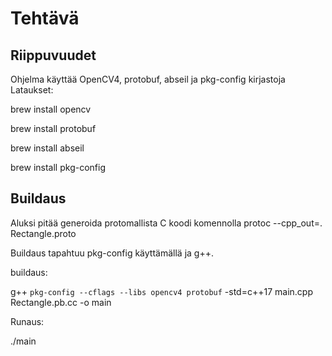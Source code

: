 # Tehtävä

## Riippuvuudet
Ohjelma käyttää OpenCV4, protobuf, abseil ja pkg-config kirjastoja
Lataukset:

brew install opencv

brew install protobuf

brew install abseil

brew install pkg-config

## Buildaus
Aluksi pitää generoida protomallista C koodi komennolla
protoc --cpp_out=. Rectangle.proto

Buildaus tapahtuu pkg-config käyttämällä ja g++.

buildaus:

g++ `pkg-config --cflags --libs opencv4 protobuf` -std=c++17 main.cpp Rectangle.pb.cc -o main

Runaus:

./main
